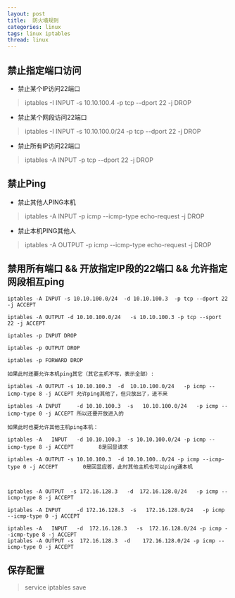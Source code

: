 ```yaml
---
layout: post
title:  防火墙规则
categories: linux
tags: linux iptables
thread: linux
---
```


## 禁止指定端口访问
* 禁止某个IP访问22端口

> iptables -I INPUT -s 10.10.100.4 -p tcp \-\-dport 22 -j DROP     

* 禁止某个网段访问22端口
> iptables -I INPUT -s 10.10.100.0/24 -p tcp \-\-dport 22 -j DROP    

* 禁止所有IP访问22端口

> iptables -A INPUT -p tcp \-\-dport 22 -j DROP

## 禁止Ping
* 禁止其他人PING本机

> iptables -A INPUT -p icmp \-\-icmp-type echo-request -j DROP

* 禁止本机PING其他人

> iptables -A OUTPUT -p icmp --icmp-type echo-request -j DROP

## 禁用所有端口 && 开放指定IP段的22端口 && 允许指定网段相互ping
```
iptables -A INPUT -s 10.10.100.0/24  -d 10.10.100.3  -p tcp --dport 22 -j ACCEPT

iptables -A OUTPUT -d 10.10.100.0/24   -s 10.10.100.3 -p tcp --sport 22 -j ACCEPT

iptables -p INPUT DROP

iptables -p OUTPUT DROP

iptables -p FORWARD DROP

如果此时还要允许本机ping其它（其它主机不写，表示全部）:

iptables -A OUTPUT -s 10.10.100.3  -d  10.10.100.0/24   -p icmp --icmp-type 8 -j ACCEPT 允许ping其他了，但只放出了，进不来

iptables -A INPUT     -d 10.10.100.3  -s   10.10.100.0/24   -p icmp --icmp-type 0 -j ACCEPT 所以还要开放进入的

如果此时也要允许其他主机ping本机：

iptables -A   INPUT   -d 10.10.100.3  -s 10.10.100.0/24 -p icmp --icmp-type 8 -j ACCEPT        8是回显请求

iptables -A OUTPUT -s 10.10.100.3  -d 10.10.100..0/24 -p icmp --icmp-type 0 -j ACCEPT        0是回显应答，此时其他主机也可以ping通本机



iptables -A OUTPUT  -s 172.16.128.3   -d  172.16.128.0/24   -p icmp --icmp-type 8 -j ACCEPT 

iptables -A INPUT     -d 172.16.128.3  -s   172.16.128.0/24   -p icmp --icmp-type 0 -j ACCEPT

iptables -A   INPUT   -d  172.16.128.3   -s  172.16.128.0/24 -p icmp --icmp-type 8 -j ACCEPT 
iptables -A OUTPUT -s  172.16.128.3  -d    172.16.128.0/24 -p icmp --icmp-type 0 -j ACCEPT  
```

## 保存配置
> service iptables save 